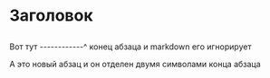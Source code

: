 # Заголовок
## 
### 
#### 
Вот тут ------------^ конец абзаца
и markdown его игнорирует

А это новый абзац и он отделен
двумя символами конца абзаца
